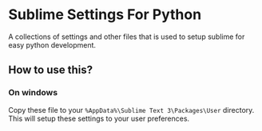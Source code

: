 # Sublime Settings For Python
A collections of settings and other files that is used to setup sublime for easy python development.


## How to use this?

### On windows
Copy these file to your `%AppData%\Sublime Text 3\Packages\User` directory.
This will setup these settings to your user preferences.
